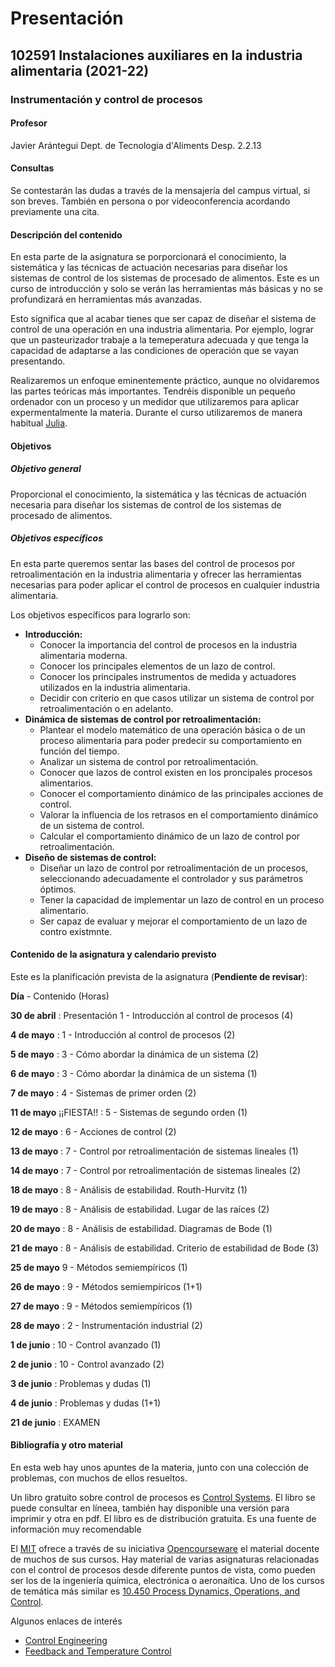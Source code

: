 # Presentación

## 102591 Instalaciones auxiliares en la industria alimentaria (2021-22)

### Instrumentación y control de procesos

#### Profesor

Javier Arántegui
Dept. de Tecnologia d'Aliments
Desp. 2.2.13

#### Consultas

Se contestarán las dudas a través de la mensajería del campus virtual, si son breves. También en persona o por videoconferencia acordando previamente una cita.

#### Descripción del contenido

En esta parte de la asignatura se porporcionará el conocimiento, la sistemática y las técnicas de actuación necesarias para diseñar los sistemas de control de los sistemas de procesado de alimentos. Este es un curso de introducción y solo se verán las herramientas más básicas y no se profundizará en herramientas más avanzadas.

Esto significa que al acabar tienes que ser capaz de diseñar el sistema de control de una operación en una industria alimentaria. Por ejemplo, lograr que un pasteurizador trabaje a la temeperatura adecuada y que tenga la capacidad de adaptarse a las condiciones de operación que se vayan presentando.

Realizaremos un enfoque eminentemente práctico, aunque no olvidaremos las partes teóricas más importantes. Tendréis disponible un pequeño ordenador con un proceso y un medidor que utilizaremos para aplicar expermentalmente la materia. Durante el curso utilizaremos de manera habitual [Julia](https://www.julialang.org).

#### Objetivos

##### Objetivo general

Proporcional el conocimiento, la sistemática y las técnicas de actuación necesaria para diseñar los sistemas de control de los sistemas de procesado de alimentos.

##### Objetivos específicos

En esta parte queremos sentar las bases del control de procesos por retroalimentación en la industria alimentaria y ofrecer las herramientas necesarias para poder aplicar el control de procesos en cualquier industria alimentaria.

Los objetivos específicos para lograrlo son:

- **Introducción:**
  * Conocer la importancia del control de procesos en la industria alimentaria moderna.
  * Conocer los principales elementos de un lazo de control.
  * Conocer los principales instrumentos de medida y actuadores utilizados en la industria alimentaria.
  * Decidir con criterio en que casos utilizar un sistema de control por retroalimentación o en adelanto.
- **Dinámica de sistemas de control por retroalimentación:**
  * Plantear el modelo matemático de una operación básica o de un proceso alimentaria para poder predecir su comportamiento en función del tiempo.
  * Analizar un sistema de control por retroalimentación.
  * Conocer que lazos de control existen en los proncipales procesos alimentarios.
  * Conocer el comportamiento dinámico de las principales acciones de control.
  * Valorar la influencia de los retrasos en el comportamiento dinámico de un sistema de control.
  * Calcular el comportamiento dinámico de un lazo de control por retroalimentación.
- **Diseño de sistemas de control:**
  * Diseñar un lazo de control por retroalimentación de un procesos, seleccionando adecuadamente el controlador y sus parámetros óptimos.
  * Tener la capacidad de implementar un lazo de control en un proceso alimentario.
  * Ser capaz de evaluar y mejorar el comportamiento de un lazo de contro existmnte.

#### Contenido de la asignatura y calendario previsto

Este es la planificación prevista de la asignatura (**Pendiente de revisar**):

**Día** - Contenido (Horas)

**30 de abril**
: Presentación
1 - Introducción al control de procesos (4)

**4 de mayo**
: 1 - Introducción al control de procesos (2)

**5 de mayo**
: 3 - Cómo abordar la dinámica de un sistema (2) 

**6 de mayo**
: 3 - Cómo abordar la dinámica de un sistema (1)

**7 de mayo**
: 4 - Sistemas de primer orden (2)

**11 de mayo** ¡¡FIESTA!!
: 5 - Sistemas de segundo orden (1)

**12 de mayo**
: 6 - Acciones de control (2)

**13 de mayo**
: 7 - Control por retroalimentación de sistemas lineales (1)

**14 de mayo**
: 7 - Control por retroalimentación de sistemas lineales (2)

**18 de mayo**
: 8 - Análisis de estabilidad. Routh-Hurvitz (1)

**19 de mayo**
: 8 - Análisis de estabilidad. Lugar de las raíces (2)

**20 de mayo**
: 8 - Análisis de estabilidad. Diagramas de Bode (1)

**21 de mayo**
: 8 - Análisis de estabilidad. Criterio de estabilidad de Bode (3)

**25 de mayo**
9 - Métodos semiempíricos (1)

**26 de mayo**
: 9 - Métodos semiempíricos (1+1)

**27 de mayo**
: 9 - Métodos semiempíricos (1)

**28 de mayo**
: 2 - Instrumentación industrial (2)

**1 de junio**
: 10 - Control avanzado (1)

**2 de junio**
: 10 - Control avanzado (2)

**3 de junio**
: Problemas y dudas (1)

**4 de junio**
: Problemas y dudas (1+1)

**21 de junio**
: EXAMEN


#### Bibliografía y otro material

En esta web hay unos apuntes de la materia, junto con una colección de problemas, con muchos de ellos resueltos.

Un libro gratuito sobre control de procesos es [Control Systems](http://en.wikibooks.org/wiki/Control_Systems). El libro se puede consultar en líneea, también hay disponible una versión para imprimir y otra en pdf. El libro es de distribución gratuita. Es una fuente de información muy recomendable

El [MIT](http://mit.edu/) ofrece a través de su iniciativa [Opencourseware](http://ocw.mit.edu) el material docente de muchos de sus cursos. Hay material de varias asignaturas relacionadas con el control de procesos desde diferente puntos de vista, como pueden ser los de la ingeniería química, electrónica o aeronaítica. Uno de los cursos de temática más similar es [10.450 Process Dynamics, Operations, and Control](http://ocw.mit.edu/courses/chemical-engineering/10-450-process-dynamics-operations-and-control-spring-2006/index.htm).

Algunos enlaces de interés

* [Control Engineering](http://www.controleng.com/)
* [Feedback and Temperature Control](http://newton.ex.ac.uk/teaching/CDHW/Feedback/index.html)

